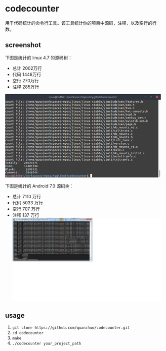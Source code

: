 codecounter
===========
用于代码统计的命令行工具。该工具统计你的项目中源码，注释，以及空行的行数。

screenshot
----------
下图是统计的 linux 4.7 的源码树：
+ 总计 2002万行
+ 代码 1448万行
+ 空行 270万行
+ 注释 285万行

 ![linux](screenshot/linux.png)
 
 下图是统计的 Android 7.0 源码树：
 + 总计 7110 万行
 + 代码 5033 万行
 + 空行 707  万行
 + 注释 137  万行
 ![aosp](screenshot/aosp.png)

usage
-----
1. `git clone https://github.com/quanzhuo/codecounter.git`
2. `cd codecounter`
3. `make`
4. `./codecounter your_project_path`
